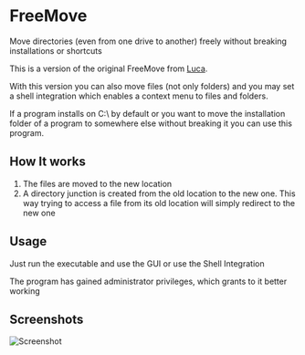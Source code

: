 # FreeMove
Move directories (even from one drive to another) freely without breaking installations or shortcuts

This is a version of the original FreeMove from [Luca](https://github.com/imDema/FreeMove).

With this version you can also move files (not only folders) and you may set a shell integration which enables a context menu to files and folders.

If a program installs on C:\ by default or you want to move the installation folder of a program to somewhere else without breaking it you can use this program.
## How It works
1. The files are moved to the new location
2. A directory junction is created from the old location to the new one. This way trying to access a file from its old location will simply redirect to the new one
## Usage
Just run the executable and use the GUI or use the Shell Integration

The program has gained administrator privileges, which grants to it better working
## Screenshots
![Screenshot](http://imgur.com/mhsGFyb.png)

